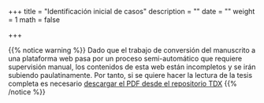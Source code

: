 +++
title = "Identificación inicial de casos"
description = ""
date = ""
weight = 1
math = false

+++

{{% notice warning %}}
Dado que el trabajo de conversión del manuscrito a una plataforma web pasa por un proceso semi-automático que requiere supervisión manual, los contenidos de esta web están incompletos y se irán subiendo paulatinamente. Por tanto, si se quiere hacer la lectura de la tesis completa es necesario [descargar el PDF desde el repositorio TDX](https://www.tdx.cat/handle/10803/565533)
{{% /notice %}}
